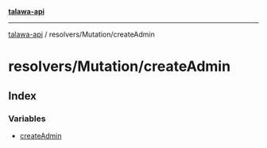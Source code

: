 [**talawa-api**](../../../README.md)

***

[talawa-api](../../../modules.md) / resolvers/Mutation/createAdmin

# resolvers/Mutation/createAdmin

## Index

### Variables

- [createAdmin](variables/createAdmin.md)

